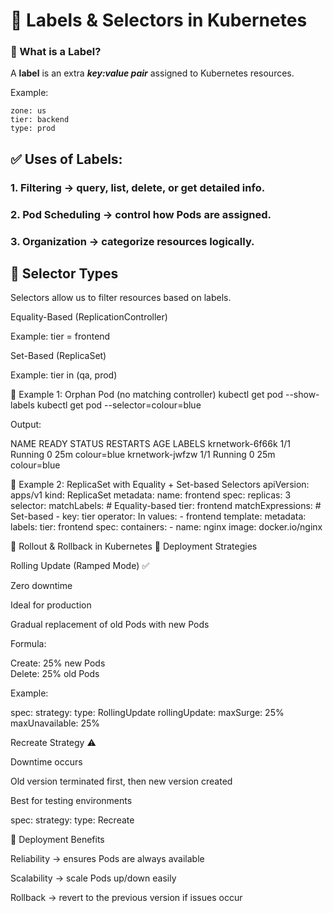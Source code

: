 # 🔖 Labels & Selectors in Kubernetes
### 📌 What is a Label?

A **label** is an extra ***key:value pair*** assigned to Kubernetes resources.

Example:
```
zone: us
tier: backend
type: prod
```

## ✅ Uses of Labels:

### 1. Filtering → query, list, delete, or get detailed info.

### 2. Pod Scheduling → control how Pods are assigned.

### 3. Organization → categorize resources logically.

## 📌 Selector Types

Selectors allow us to filter resources based on labels.

Equality-Based (ReplicationController)

Example: tier = frontend

Set-Based (ReplicaSet)

Example: tier in (qa, prod)

🔹 Example 1: Orphan Pod (no matching controller)
kubectl get pod --show-labels
kubectl get pod --selector=colour=blue


Output:

NAME              READY   STATUS    RESTARTS   AGE   LABELS
krnetwork-6f66k   1/1     Running   0          25m   colour=blue
krnetwork-jwfzw   1/1     Running   0          25m   colour=blue

🔹 Example 2: ReplicaSet with Equality + Set-based Selectors
apiVersion: apps/v1
kind: ReplicaSet
metadata:
  name: frontend
spec:
  replicas: 3
  selector:
    matchLabels:        # Equality-based
      tier: frontend
    matchExpressions:   # Set-based
      - key: tier
        operator: In
        values:
          - frontend
  template:
    metadata:
      labels:
        tier: frontend
    spec:
      containers:
      - name: nginx
        image: docker.io/nginx

🔄 Rollout & Rollback in Kubernetes
📌 Deployment Strategies

Rolling Update (Ramped Mode) ✅

Zero downtime

Ideal for production

Gradual replacement of old Pods with new Pods

Formula:

Create: 25% new Pods  
Delete: 25% old Pods  


Example:

spec:
  strategy:
    type: RollingUpdate
    rollingUpdate:
      maxSurge: 25%
      maxUnavailable: 25%


Recreate Strategy ⚠️

Downtime occurs

Old version terminated first, then new version created

Best for testing environments

spec:
  strategy:
    type: Recreate

📌 Deployment Benefits

Reliability → ensures Pods are always available

Scalability → scale Pods up/down easily

Rollback → revert to the previous version if issues occur
